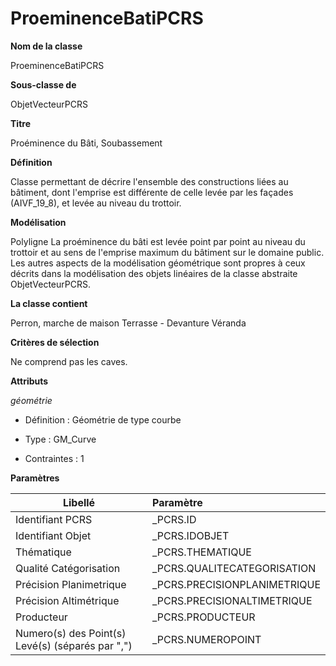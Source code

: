 # ProeminenceBatiPCRS #



**Nom de la classe**

ProeminenceBatiPCRS

**Sous-classe de**

ObjetVecteurPCRS

**Titre**

Proéminence du Bâti, Soubassement

**Définition**

Classe permettant de décrire l'ensemble des constructions liées au bâtiment, dont l'emprise est différente de celle levée par les façades (AIVF_19_8), et levée au niveau du trottoir.

**Modélisation**

Polyligne La proéminence du bâti est levée point par point au niveau du trottoir et au sens de l'emprise maximum du bâtiment sur le domaine public.
Les autres aspects de la modélisation géométrique sont propres à  ceux décrits dans la modélisation des objets linéaires de la classe abstraite ObjetVecteurPCRS.

**La classe contient**

Perron, marche de maison
Terrasse - Devanture
Véranda

**Critères de sélection**

Ne comprend pas les caves.

**Attributs**

*géométrie*

- Définition : Géométrie de type courbe

- Type : GM_Curve

- Contraintes : 1

**Paramètres**

| Libellé | Paramètre |
| ---------|:-------------|
|Identifiant PCRS|_PCRS.ID|
|Identifiant Objet|_PCRS.IDOBJET|
|Thématique|_PCRS.THEMATIQUE|
|Qualité Catégorisation|_PCRS.QUALITECATEGORISATION|
|Précision Planimetrique|_PCRS.PRECISIONPLANIMETRIQUE|
|Précision Altimétrique|_PCRS.PRECISIONALTIMETRIQUE|
|Producteur|_PCRS.PRODUCTEUR|
|Numero(s) des Point(s) Levé(s) (séparés par ",")|_PCRS.NUMEROPOINT|
